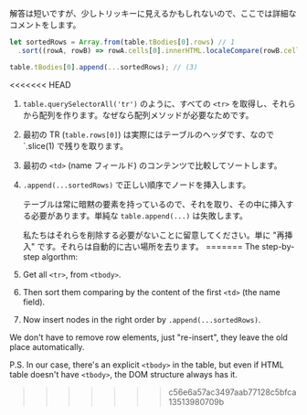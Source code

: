 解答は短いですが、少しトリッキーに見えるかもしれないので、ここでは詳細なコメントをします。

```js
let sortedRows = Array.from(table.tBodies[0].rows) // 1
  .sort((rowA, rowB) => rowA.cells[0].innerHTML.localeCompare(rowB.cells[0].innerHTML));

table.tBodies[0].append(...sortedRows); // (3)
```

<<<<<<< HEAD
1. `table.querySelectorAll('tr')` のように、すべての `<tr>` を取得し、それらから配列を作ります。なぜなら配列メソッドが必要なためです。
2. 最初の TR (`table.rows[0]`) は実際にはテーブルのヘッダです、なので `.slice(1) で残りを取ります。
3. 最初の `<td>` (name フィールド) のコンテンツで比較してソートします。
4. `.append(...sortedRows)` で正しい順序でノードを挿入します。

    テーブルは常に暗黙の<tbody>要素を持っているので、それを取り、その中に挿入する必要があります。単純な `table.append(...)` は失敗します。

    私たちはそれらを削除する必要がないことに留意してください。単に "再挿入" です。それらは自動的に古い場所を去ります。
=======
The step-by-step algorthm:

1. Get all `<tr>`, from `<tbody>`.
2. Then sort them comparing by the content of the first `<td>` (the name field).
3. Now insert nodes in the right order by `.append(...sortedRows)`.

We don't have to remove row elements, just "re-insert", they leave the old place automatically.

P.S. In our case, there's an explicit `<tbody>` in the table, but even if HTML table doesn't have `<tbody>`, the DOM structure always has it.
>>>>>>> c56e6a57ac3497aab77128c5bfca13513980709b
